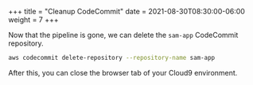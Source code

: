 +++
title = "Cleanup CodeCommit"
date = 2021-08-30T08:30:00-06:00
weight = 7
+++

Now that the pipeline is gone, we can delete the `sam-app` CodeCommit repository.

```bash
aws codecommit delete-repository --repository-name sam-app
```

After this, you can close the browser tab of your Cloud9 environment.